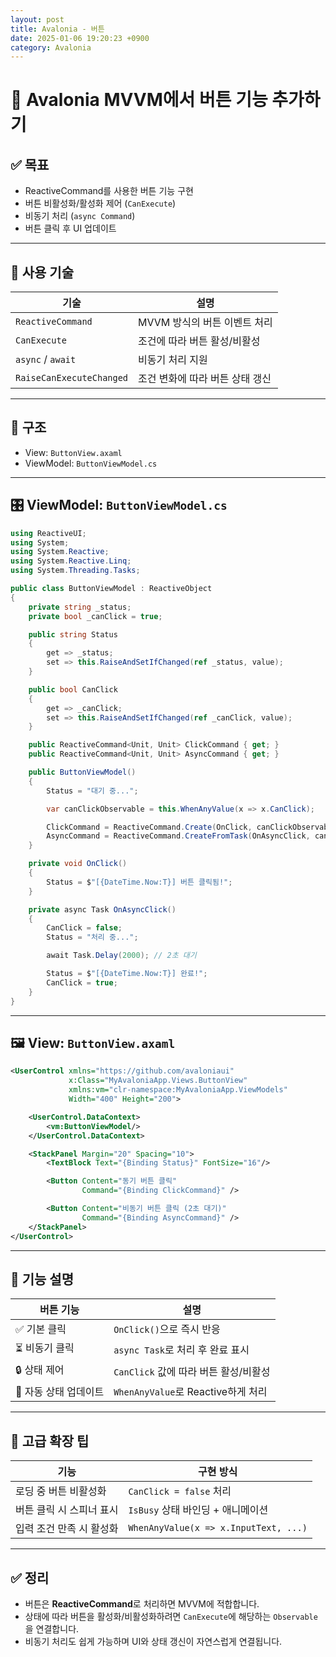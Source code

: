 ```yaml
---
layout: post
title: Avalonia - 버튼
date: 2025-01-06 19:20:23 +0900
category: Avalonia
---
```

# 🔘 Avalonia MVVM에서 버튼 기능 추가하기

## ✅ 목표

- ReactiveCommand를 사용한 버튼 기능 구현
- 버튼 비활성화/활성화 제어 (`CanExecute`)
- 비동기 처리 (`async Command`)
- 버튼 클릭 후 UI 업데이트

---

## 🧩 사용 기술

| 기술 | 설명 |
|------|------|
| `ReactiveCommand` | MVVM 방식의 버튼 이벤트 처리 |
| `CanExecute` | 조건에 따라 버튼 활성/비활성 |
| `async` / `await` | 비동기 처리 지원 |
| `RaiseCanExecuteChanged` | 조건 변화에 따라 버튼 상태 갱신 |

---

## 📁 구조

- View: `ButtonView.axaml`
- ViewModel: `ButtonViewModel.cs`

---

## 🎛️ ViewModel: `ButtonViewModel.cs`

```csharp
using ReactiveUI;
using System;
using System.Reactive;
using System.Reactive.Linq;
using System.Threading.Tasks;

public class ButtonViewModel : ReactiveObject
{
    private string _status;
    private bool _canClick = true;

    public string Status
    {
        get => _status;
        set => this.RaiseAndSetIfChanged(ref _status, value);
    }

    public bool CanClick
    {
        get => _canClick;
        set => this.RaiseAndSetIfChanged(ref _canClick, value);
    }

    public ReactiveCommand<Unit, Unit> ClickCommand { get; }
    public ReactiveCommand<Unit, Unit> AsyncCommand { get; }

    public ButtonViewModel()
    {
        Status = "대기 중...";

        var canClickObservable = this.WhenAnyValue(x => x.CanClick);

        ClickCommand = ReactiveCommand.Create(OnClick, canClickObservable);
        AsyncCommand = ReactiveCommand.CreateFromTask(OnAsyncClick, canClickObservable);
    }

    private void OnClick()
    {
        Status = $"[{DateTime.Now:T}] 버튼 클릭됨!";
    }

    private async Task OnAsyncClick()
    {
        CanClick = false;
        Status = "처리 중...";

        await Task.Delay(2000); // 2초 대기

        Status = $"[{DateTime.Now:T}] 완료!";
        CanClick = true;
    }
}
```

---

## 🖼️ View: `ButtonView.axaml`

```xml
<UserControl xmlns="https://github.com/avaloniaui"
             x:Class="MyAvaloniaApp.Views.ButtonView"
             xmlns:vm="clr-namespace:MyAvaloniaApp.ViewModels"
             Width="400" Height="200">

    <UserControl.DataContext>
        <vm:ButtonViewModel/>
    </UserControl.DataContext>

    <StackPanel Margin="20" Spacing="10">
        <TextBlock Text="{Binding Status}" FontSize="16"/>

        <Button Content="동기 버튼 클릭"
                Command="{Binding ClickCommand}" />

        <Button Content="비동기 버튼 클릭 (2초 대기)"
                Command="{Binding AsyncCommand}" />
    </StackPanel>
</UserControl>
```

---

## 🔎 기능 설명

| 버튼 기능 | 설명 |
|-----------|------|
| ✅ 기본 클릭 | `OnClick()`으로 즉시 반응 |
| ⏳ 비동기 클릭 | `async Task`로 처리 후 완료 표시 |
| 🔒 상태 제어 | `CanClick` 값에 따라 버튼 활성/비활성 |
| 🔄 자동 상태 업데이트 | `WhenAnyValue`로 Reactive하게 처리 |

---

## 🧠 고급 확장 팁

| 기능 | 구현 방식 |
|------|-----------|
| 로딩 중 버튼 비활성화 | `CanClick = false` 처리 |
| 버튼 클릭 시 스피너 표시 | `IsBusy` 상태 바인딩 + 애니메이션 |
| 입력 조건 만족 시 활성화 | `WhenAnyValue(x => x.InputText, ...)` |

---

## ✅ 정리

- 버튼은 **ReactiveCommand**로 처리하면 MVVM에 적합합니다.
- 상태에 따라 버튼을 활성화/비활성화하려면 `CanExecute`에 해당하는 `Observable`을 연결합니다.
- 비동기 처리도 쉽게 가능하며 UI와 상태 갱신이 자연스럽게 연결됩니다.
